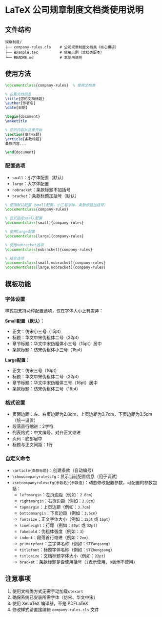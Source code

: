 # LaTeX 公司规章制度文档类使用说明

## 文件结构

```
规章制度/
├── company-rules.cls    # 公司规章制度文档类（核心模板）
├── example.tex          # 使用示例（文档类版本）
└── README.md            # 本使用说明
```

## 使用方法

```latex
\documentclass{company-rules}  % 使用文档类

% 设置文档信息
\title{您的文档标题}
\author{作者名}
\date{日期}

\begin{document}
\maketitle

% 您的内容从这里开始
\section{章节标题}
\article{条款标题}
条款内容...

\end{document}
```

### 配置选项

- `small`：小字体配置（默认）
- `large`：大字体配置
- `nobracket`：条款标题不加括号
- `bracket`：条款标题加括号（默认）

```latex
% 使用默认配置（small配置，小三号字体，条款标题加括号）
\documentclass{company-rules}

% 显式指定small配置
\documentclass[small]{company-rules}

% 使用large配置
\documentclass[large]{company-rules}

% 使用nobracket选项
\documentclass[nobracket]{company-rules}

% 组合选项
\documentclass[small,nobracket]{company-rules}
\documentclass[large,nobracket]{company-rules}
```

## 模板功能

### 字体设置

样式包支持两种配置选项，仅在字体大小上有差异：

**Small配置（默认）：**
- 正文：仿宋小三号（15pt）
- 标题：华文中宋伪粗体二号（22pt）
- 章节标题：华文中宋伪粗体小三号（15pt）居中
- 条款标题：仿宋伪粗体小三号（15pt）

**Large配置：**
- 正文：仿宋三号（16pt）
- 标题：华文中宋伪粗体二号（22pt）
- 章节标题：华文中宋伪粗体三号（16pt）居中
- 条款标题：仿宋伪粗体三号（16pt）

### 格式设置
- 页面边距：左、右页边距为2.8cm，上页边距为3.7cm，下页边距为3.5cm（统一设置）
- 段落首行缩进：2字符
- 列表格式：中文编号，对齐正文缩进
- 页码：底部居中
- 标题与正文间距：1行

### 自定义命令
- `\article{条款标题}`：创建条款（自动编号）
- `\showcompanyrulescfg`：显示当前配置信息（用于调试）
- `\setcompanyrulescfg{参数名}{参数值}`：动态修改配置参数，可配置的参数包括：
  - `leftmargin`：左页边距（例如：`2.8cm`）
  - `rightmargin`：右页边距（例如：`2.8cm`）
  - `topmargin`：上页边距（例如：`3.7cm`）
  - `bottommargin`：下页边距（例如：`3.5cm`）
  - `fontsize`：正文字体大小（例如：`15pt` 或 `16pt`）
  - `lineheight`：行距（例如：`30pt` 或 `32pt`）
  - `fakebold`：伪粗体强度（例如：`3`）
  - `indent`：段落首行缩进（例如：`2em`）
  - `primaryfont`：主字体名称（例如：`STFangsong`）
  - `titlefont`：标题字体名称（例如：`STZhongsong`）
  - `titlesize`：文档标题字体大小（例如：`22pt`）
  - `bracket`：条款标题是否使用括号（`1`表示使用，`0`表示不使用）

## 注意事项

1. 使用文档类方式无需手动加载`ctexart`
2. 确保系统已安装所需字体（仿宋、华文中宋）
3. 使用 XeLaTeX 编译器，不是 PDFLaTeX
4. 修改样式请直接编辑 `company-rules.cls` 文件
